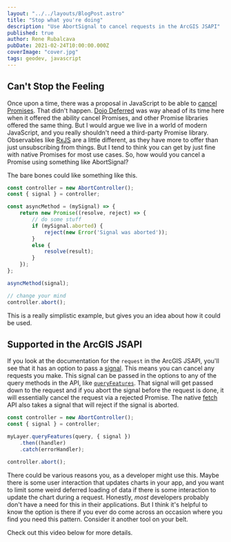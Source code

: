 ```yaml
---
layout: "../../layouts/BlogPost.astro"
title: "Stop what you're doing"
description: "Use AbortSignal to cancel requests in the ArcGIS JSAPI"
published: true
author: Rene Rubalcava
pubDate: 2021-02-24T10:00:00.000Z
coverImage: "cover.jpg"
tags: geodev, javascript
---
```


## Can't Stop the Feeling

Once upon a time, there was a proposal in JavaScript to be able to [cancel Promises](https://github.com/tc39/proposal-cancelable-promises). That didn't happen. [Dojo Deferred](https://dojotoolkit.org/reference-guide/1.10/dojo/Deferred.html) was way ahead of its time here when it offered the ability cancel Promises, and other Promise libraries offered the same thing. But I would argue we live in a world of modern JavaScript, and you really shouldn't need a third-party Promise library. Observables like [RxJS](https://github.com/ReactiveX/rxjs) are a little different, as they have more to offer than just unsubscribing from things. But I tend to think you can get by just fine with native Promises for most use cases. So, how would you cancel a Promise using something like AbortSignal?

The bare bones could like something like this.

```js
const controller = new AbortController();
const { signal } = controller;

const asyncMethod = (mySignal) => {
    return new Promise((resolve, reject) => {
        // do some stuff
        if (mySignal.aborted) {
            reject(new Error('Signal was aborted'));
        }
        else {
            resolve(result);
        }
    });
};

asyncMethod(signal);

// change your mind
controller.abort();
```

This is a really simplistic example, but gives you an idea about how it could be used.

## Supported in the ArcGIS JSAPI

If you look at the documentation for the `request` in the ArcGIS JSAPI, you'll see that it has an option to pass a [signal](https://developers.arcgis.com/javascript/latest/api-reference/esri-request.html#RequestOptions). This means you can cancel any requests you make. This signal can be passed in the options to any of the query methods in the API, like [`queryFeatures`](https://developers.arcgis.com/javascript/latest/api-reference/esri-layers-FeatureLayer.html#queryFeatures). That signal will get passed down to the request and if you abort the signal before the request is done, it will essentially cancel the request via a rejected Promise. The native [fetch](https://developer.mozilla.org/en-US/docs/Web/API/Fetch_API/Using_Fetch) API also takes a signal that will reject if the signal is aborted.

```js
const controller = new AbortController();
const { signal } = controller;

myLayer.queryFeatures(query, { signal })
    .then((handler)
    .catch(errorHandler);

controller.abort();
```

There could be various reasons you, as a developer might use this. Maybe there is some user interaction that updates charts in your app, and you want to limit some weird deferred loading of data if there is some interaction to update the chart during a request. Honestly, _most_ developers probably don't have a need for this in their applications. But I think it's helpful to know the option is there if you ever do come across an occasion where you find you need this pattern. Consider it another tool on your belt.

Check out this video below for more details.

<lite-youtube videoid="WUwzGIzwZ38"></lite-youtube>
